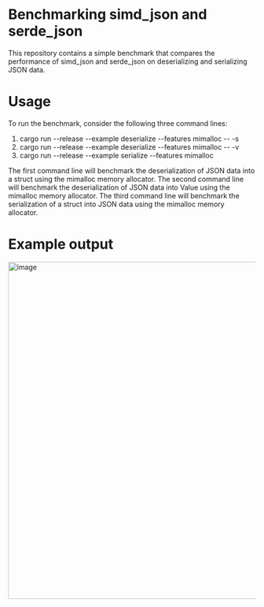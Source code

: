 # Benchmarking simd_json and serde_json
This repository contains a simple benchmark that compares the performance of simd_json and serde_json on deserializing and serializing JSON data.

# Usage
To run the benchmark, consider the following three command lines:

1. cargo run --release --example deserialize --features mimalloc -- -s
2. cargo run --release --example deserialize --features mimalloc -- -v
3. cargo run --release --example serialize --features mimalloc

The first command line will benchmark the deserialization of JSON data into a struct using the mimalloc memory allocator. The second command line will benchmark the deserialization of JSON data into Value using the mimalloc memory allocator. The third command line will benchmark the serialization of a struct into JSON data using the mimalloc memory allocator.

# Example output
<img width="685" alt="image" src="https://github.com/CenYuJason/benchmark/assets/96949397/afdfbd33-cc91-4158-a579-8b60f5130ee8">

